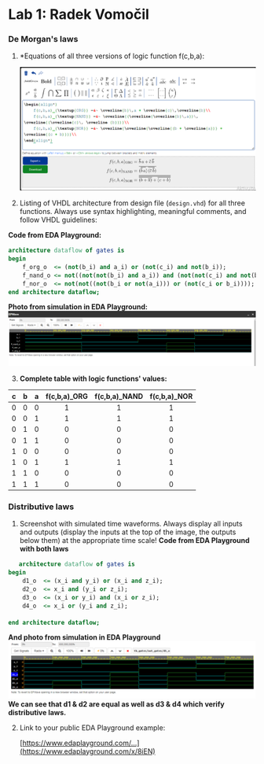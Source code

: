 # Lab 1: Radek Vomočil

### De Morgan's laws

1. *Equations of all three versions of logic function f(c,b,a):

   ![Logic function](images/Latex.png)

2. Listing of VHDL architecture from design file (`design.vhd`) for all three functions. Always use syntax highlighting, meaningful comments, and follow VHDL guidelines:

**Code from EDA Playground:**
```vhdl
architecture dataflow of gates is
begin
    f_org_o  <= (not(b_i) and a_i) or (not(c_i) and not(b_i));
    f_nand_o <= not((not(not(b_i) and a_i)) and (not(not(c_i) and not(b_i))));
    f_nor_o  <= not(not((not(b_i or not(a_i))) or (not(c_i or b_i))));
end architecture dataflow;
```
**Photo from simulation in EDA Playground:**
![your figure](images/Grafy.png)

3. **Complete table with logic functions' values:**

| **c** | **b** |**a** | **f(c,b,a)_ORG** | **f(c,b,a)_NAND** | **f(c,b,a)_NOR** |
| :-: | :-: | :-: | :-: | :-: | :-: |
| 0 | 0 | 0 | 1 | 1 | 1 |
| 0 | 0 | 1 | 1 | 1 | 1 |
| 0 | 1 | 0 | 0 | 0 | 0 |
| 0 | 1 | 1 | 0 | 0 | 0 |
| 1 | 0 | 0 | 0 | 0 | 0 |
| 1 | 0 | 1 | 1 | 1 | 1 |
| 1 | 1 | 0 | 0 | 0 | 0 |
| 1 | 1 | 1 | 0 | 0 | 0 |

### Distributive laws

1. Screenshot with simulated time waveforms. Always display all inputs and outputs (display the inputs at the top of the image, the outputs below them) at the appropriate time scale!
**Code from EDA Playground with both laws**

```vhdl
   architecture dataflow of gates is
begin
    d1_o  <= (x_i and y_i) or (x_i and z_i);
    d2_o  <= x_i and (y_i or z_i);
    d3_o  <= (x_i or y_i) and (x_i or z_i);
    d4_o  <= x_i or (y_i and z_i);
   
end architecture dataflow;
```
**And photo from simulation in EDA Playground
![fotka](images/Laws.png)
We can see that d1 & d2 are equal as well as d3 & d4 which verify distributive laws.**

2. Link to your public EDA Playground example:

   [https://www.edaplayground.com/...](https://www.edaplayground.com/x/8iEN)
